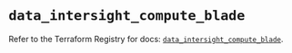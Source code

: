 # `data_intersight_compute_blade`

Refer to the Terraform Registry for docs: [`data_intersight_compute_blade`](https://registry.terraform.io/providers/ciscodevnet/intersight/1.0.71/docs/data-sources/compute_blade).
